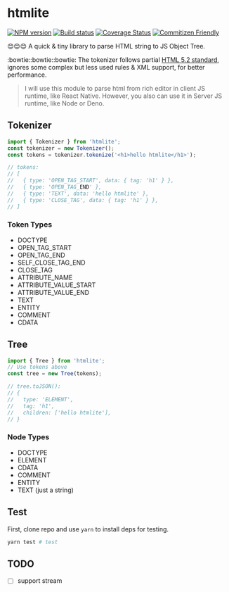 # htmlite

[![NPM version][npm-badge]][npm-url]
[![Build status][travis-badge]][travis-url]
[![Coverage Status][coverage-badge]][coverage-url]
[![Commitizen Friendly][commitizen-badge]][commitizen-url]

:blush::blush::blush: A quick & tiny library to parse HTML string to JS Object Tree.

:bowtie::bowtie::bowtie: The tokenizer follows partial [HTML 5.2 standard](https://www.w3.org/TR/2017/REC-html52-20171214/syntax.html#tokenization), ignores some complex but less used rules & XML support, for better performance.

> I will use this module to parse html from rich editor in client JS runtime, like React Native. However, you also can use it in Server JS runtime, like Node or Deno.

## Tokenizer

```js
import { Tokenizer } from 'htmlite';
const tokenizer = new Tokenizer();
const tokens = tokenizer.tokenize('<h1>hello htmlite</h1>');

// tokens:
// [
//   { type: 'OPEN_TAG_START', data: { tag: 'h1' } },
//   { type: 'OPEN_TAG_END' },
//   { type: 'TEXT', data: 'hello htmlite' },
//   { type: 'CLOSE_TAG', data: { tag: 'h1' } },
// ]
```

### Token Types

- DOCTYPE
- OPEN_TAG_START
- OPEN_TAG_END
- SELF_CLOSE_TAG_END
- CLOSE_TAG
- ATTRIBUTE_NAME
- ATTRIBUTE_VALUE_START
- ATTRIBUTE_VALUE_END
- TEXT
- ENTITY
- COMMENT
- CDATA

## Tree

```js
import { Tree } from 'htmlite';
// Use tokens above
const tree = new Tree(tokens);

// tree.toJSON():
// {
//   type: 'ELEMENT',
//   tag: 'h1',
//   children: ['hello htmlite'],
// }
```

### Node Types

- DOCTYPE
- ELEMENT
- CDATA
- COMMENT
- ENTITY
- TEXT (just a string)

## Test

First, clone repo and use `yarn` to install deps for testing.

```sh
yarn test # test 
```

## TODO

- [ ] support stream

[npm-url]: https://npmjs.org/package/htmlite
[npm-badge]: http://img.shields.io/npm/v/htmlite.svg?style=flat
[travis-url]: https://travis-ci.org/teabyii/htmlite
[travis-badge]: http://img.shields.io/travis/teabyii/htmlite.svg?style=flat
[coverage-url]: https://coveralls.io/github/teabyii/htmlite
[coverage-badge]: http://img.shields.io/coveralls/teabyii/htmlite.svg?style=flat
[commitizen-url]: http://commitizen.github.io/cz-cli/
[commitizen-badge]: https://img.shields.io/badge/commitizen-friendly-brightgreen.svg?style=flat
